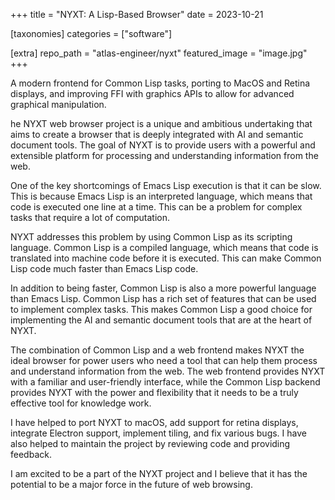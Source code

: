 +++
title = "NYXT: A Lisp-Based Browser"
date = 2023-10-21

[taxonomies]
categories = ["software"]

[extra]
repo_path = "atlas-engineer/nyxt"
featured_image = "image.jpg"
+++

A modern frontend for Common Lisp tasks, porting to MacOS and Retina displays, and improving FFI with graphics APIs to allow for advanced graphical manipulation.

<!-- more -->

he NYXT web browser project is a unique and ambitious undertaking that aims to create a browser that is deeply integrated with AI and semantic document tools. The goal of NYXT is to provide users with a powerful and extensible platform for processing and understanding information from the web.

One of the key shortcomings of Emacs Lisp execution is that it can be slow. This is because Emacs Lisp is an interpreted language, which means that code is executed one line at a time. This can be a problem for complex tasks that require a lot of computation.

NYXT addresses this problem by using Common Lisp as its scripting language. Common Lisp is a compiled language, which means that code is translated into machine code before it is executed. This can make Common Lisp code much faster than Emacs Lisp code.

In addition to being faster, Common Lisp is also a more powerful language than Emacs Lisp. Common Lisp has a rich set of features that can be used to implement complex tasks. This makes Common Lisp a good choice for implementing the AI and semantic document tools that are at the heart of NYXT.

The combination of Common Lisp and a web frontend makes NYXT the ideal browser for power users who need a tool that can help them process and understand information from the web. The web frontend provides NYXT with a familiar and user-friendly interface, while the Common Lisp backend provides NYXT with the power and flexibility that it needs to be a truly effective tool for knowledge work.

I have helped to port NYXT to macOS, add support for retina displays, integrate Electron support, implement tiling, and fix various bugs. I have also helped to maintain the project by reviewing code and providing feedback.

I am excited to be a part of the NYXT project and I believe that it has the potential to be a major force in the future of web browsing.